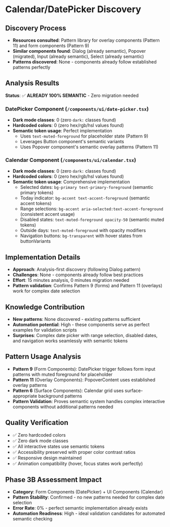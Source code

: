 # Calendar/DatePicker Discovery

## Discovery Process
- **Resources consulted**: Pattern library for overlay components (Pattern 11) and form components (Pattern 9)
- **Similar components found**: Dialog (already semantic), Popover (migrated), Input (already semantic), Select (already semantic)
- **Patterns discovered**: None - components already follow established patterns perfectly

## Analysis Results
**Status**: ✅ **ALREADY 100% SEMANTIC** - Zero migration needed

### DatePicker Component (`/components/ui/date-picker.tsx`)
- **Dark mode classes**: 0 (zero `dark:` classes found)
- **Hardcoded colors**: 0 (zero hex/rgb/hsl values found) 
- **Semantic token usage**: Perfect implementation
  - Uses `text-muted-foreground` for placeholder state (Pattern 9)
  - Leverages Button component's semantic variants
  - Uses Popover component's semantic overlay patterns (Pattern 11)

### Calendar Component (`/components/ui/calendar.tsx`)
- **Dark mode classes**: 0 (zero `dark:` classes found)
- **Hardcoded colors**: 0 (zero hex/rgb/hsl values found)
- **Semantic token usage**: Comprehensive implementation
  - Selected dates: `bg-primary text-primary-foreground` (semantic primary tokens)
  - Today indicator: `bg-accent text-accent-foreground` (semantic accent tokens)
  - Range selections: `bg-accent aria-selected:text-accent-foreground` (consistent accent usage)
  - Disabled states: `text-muted-foreground opacity-50` (semantic muted tokens)
  - Outside days: `text-muted-foreground` with opacity modifiers
  - Navigation buttons: `bg-transparent` with hover states from buttonVariants

## Implementation Details
- **Approach**: Analysis-first discovery (following Dialog pattern)
- **Challenges**: None - components already follow best practices
- **Effort**: 15 minutes analysis, 0 minutes migration needed
- **Pattern validation**: Confirms Pattern 9 (forms) and Pattern 11 (overlays) work for complex date selection

## Knowledge Contribution
- **New patterns**: None discovered - existing patterns sufficient
- **Automation potential**: High - these components serve as perfect examples for validation scripts
- **Surprises**: Complex date picker with range selection, disabled dates, and navigation works seamlessly with semantic tokens

## Pattern Usage Analysis
- **Pattern 9** (Form Components): DatePicker trigger follows form input patterns with muted foreground for placeholder
- **Pattern 11** (Overlay Components): PopoverContent uses established overlay patterns
- **Pattern 6** (Surface Components): Calendar grid uses surface-appropriate background patterns
- **Pattern Validation**: Proves semantic system handles complex interactive components without additional patterns needed

## Quality Verification
- ✅ Zero hardcoded colors
- ✅ Zero dark mode classes  
- ✅ All interactive states use semantic tokens
- ✅ Accessibility preserved with proper color contrast ratios
- ✅ Responsive design maintained
- ✅ Animation compatibility (hover, focus states work perfectly)

## Phase 3B Assessment Impact
- **Category**: Form Components (DatePicker) + UI Components (Calendar)
- **Pattern Stability**: Confirmed - no new patterns needed for complex date selection
- **Error Rate**: 0% - perfect semantic implementation already exists
- **Automation Readiness**: High - ideal validation candidates for automated semantic checking